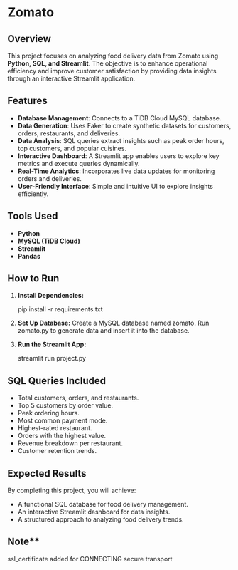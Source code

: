 # Zomato

## Overview
This project focuses on analyzing food delivery data from Zomato using **Python, SQL, and Streamlit**. The objective is to enhance operational efficiency and improve customer satisfaction by providing data insights through an interactive Streamlit application.

## Features
- **Database Management**: Connects to a TiDB Cloud MySQL database.
- **Data Generation**: Uses Faker to create synthetic datasets for customers, orders, restaurants, and deliveries.
- **Data Analysis**: SQL queries extract insights such as peak order hours, top customers, and popular cuisines.
- **Interactive Dashboard**: A Streamlit app enables users to explore key metrics and execute queries dynamically.
- **Real-Time Analytics**: Incorporates live data updates for monitoring orders and deliveries.
- **User-Friendly Interface**: Simple and intuitive UI to explore insights efficiently.

## Tools Used
- **Python**
- **MySQL (TiDB Cloud)**
- **Streamlit**
- **Pandas**

## How to Run
1. **Install Dependencies:**
   
   pip install -r requirements.txt
   
2. **Set Up Database:**
   Create a MySQL database named zomato.
   Run zomato.py to generate data and insert it into the database.
3. **Run the Streamlit App:**

   streamlit run project.py

## SQL Queries Included
- Total customers, orders, and restaurants.
- Top 5 customers by order value.
- Peak ordering hours.
- Most common payment mode.
- Highest-rated restaurant.
- Orders with the highest value.
- Revenue breakdown per restaurant.
- Customer retention trends.

## Expected Results
By completing this project, you will achieve:
- A functional SQL database for food delivery management.
- An interactive Streamlit dashboard for data insights.
- A structured approach to analyzing food delivery trends.

## Note**
ssl_certificate added for CONNECTING secure transport

